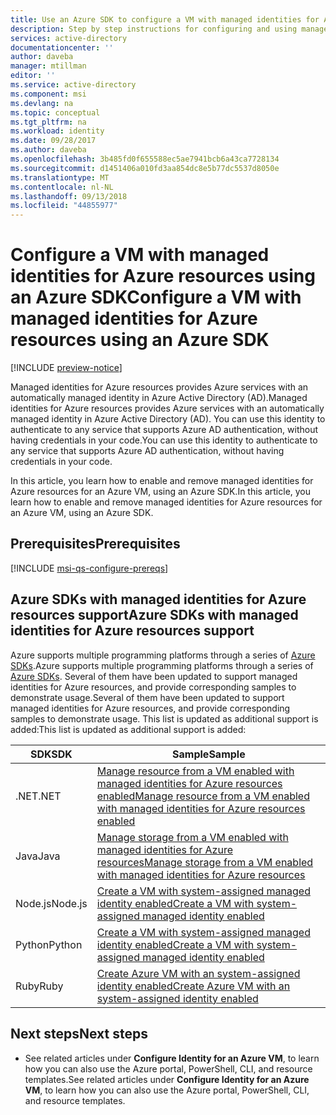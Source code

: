 ```yaml
---
title: Use an Azure SDK to configure a VM with managed identities for Azure resources
description: Step by step instructions for configuring and using managed identities for Azure resources on an Azure VM, using an Azure SDK.
services: active-directory
documentationcenter: ''
author: daveba
manager: mtillman
editor: ''
ms.service: active-directory
ms.component: msi
ms.devlang: na
ms.topic: conceptual
ms.tgt_pltfrm: na
ms.workload: identity
ms.date: 09/28/2017
ms.author: daveba
ms.openlocfilehash: 3b485fd0f655588ec5ae7941bcb6a43ca7728134
ms.sourcegitcommit: d1451406a010fd3aa854dc8e5b77dc5537d8050e
ms.translationtype: MT
ms.contentlocale: nl-NL
ms.lasthandoff: 09/13/2018
ms.locfileid: "44855977"
---
```

# <a name="configure-a-vm-with-managed-identities-for-azure-resources-using-an-azure-sdk"></a><span data-ttu-id="2f545-103">Configure a VM with managed identities for Azure resources using an Azure SDK</span><span class="sxs-lookup"><span data-stu-id="2f545-103">Configure a VM with managed identities for Azure resources using an Azure SDK</span></span>

[!INCLUDE [preview-notice](../../../includes/active-directory-msi-preview-notice.md)]

<span data-ttu-id="2f545-104">Managed identities for Azure resources provides Azure services with an automatically managed identity in Azure Active Directory (AD).</span><span class="sxs-lookup"><span data-stu-id="2f545-104">Managed identities for Azure resources provides Azure services with an automatically managed identity in Azure Active Directory (AD).</span></span> <span data-ttu-id="2f545-105">You can use this identity to authenticate to any service that supports Azure AD authentication, without having credentials in your code.</span><span class="sxs-lookup"><span data-stu-id="2f545-105">You can use this identity to authenticate to any service that supports Azure AD authentication, without having credentials in your code.</span></span> 

<span data-ttu-id="2f545-106">In this article, you learn how to enable and remove managed identities for Azure resources for an Azure VM, using an Azure SDK.</span><span class="sxs-lookup"><span data-stu-id="2f545-106">In this article, you learn how to enable and remove managed identities for Azure resources for an Azure VM, using an Azure SDK.</span></span>

## <a name="prerequisites"></a><span data-ttu-id="2f545-107">Prerequisites</span><span class="sxs-lookup"><span data-stu-id="2f545-107">Prerequisites</span></span>

[!INCLUDE [msi-qs-configure-prereqs](../../../includes/active-directory-msi-qs-configure-prereqs.md)]

## <a name="azure-sdks-with-managed-identities-for-azure-resources-support"></a><span data-ttu-id="2f545-108">Azure SDKs with managed identities for Azure resources support</span><span class="sxs-lookup"><span data-stu-id="2f545-108">Azure SDKs with managed identities for Azure resources support</span></span> 

<span data-ttu-id="2f545-109">Azure supports multiple programming platforms through a series of [Azure SDKs](https://azure.microsoft.com/downloads).</span><span class="sxs-lookup"><span data-stu-id="2f545-109">Azure supports multiple programming platforms through a series of [Azure SDKs](https://azure.microsoft.com/downloads).</span></span> <span data-ttu-id="2f545-110">Several of them have been updated to support managed identities for Azure resources, and provide corresponding samples to demonstrate usage.</span><span class="sxs-lookup"><span data-stu-id="2f545-110">Several of them have been updated to support managed identities for Azure resources, and provide corresponding samples to demonstrate usage.</span></span> <span data-ttu-id="2f545-111">This list is updated as additional support is added:</span><span class="sxs-lookup"><span data-stu-id="2f545-111">This list is updated as additional support is added:</span></span>

| <span data-ttu-id="2f545-112">SDK</span><span class="sxs-lookup"><span data-stu-id="2f545-112">SDK</span></span> | <span data-ttu-id="2f545-113">Sample</span><span class="sxs-lookup"><span data-stu-id="2f545-113">Sample</span></span> |
| --- | ------ | 
| <span data-ttu-id="2f545-114">.NET</span><span class="sxs-lookup"><span data-stu-id="2f545-114">.NET</span></span>   | [<span data-ttu-id="2f545-115">Manage resource from a VM enabled with managed identities for Azure resources enabled</span><span class="sxs-lookup"><span data-stu-id="2f545-115">Manage resource from a VM enabled with managed identities for Azure resources enabled</span></span>](https://azure.microsoft.com/resources/samples/aad-dotnet-manage-resources-from-vm-with-msi/) |
| <span data-ttu-id="2f545-116">Java</span><span class="sxs-lookup"><span data-stu-id="2f545-116">Java</span></span>   | [<span data-ttu-id="2f545-117">Manage storage from a VM enabled with managed identities for Azure resources</span><span class="sxs-lookup"><span data-stu-id="2f545-117">Manage storage from a VM enabled with managed identities for Azure resources</span></span>](https://azure.microsoft.com/resources/samples/compute-java-manage-resources-from-vm-with-msi-in-aad-group/)|
| <span data-ttu-id="2f545-118">Node.js</span><span class="sxs-lookup"><span data-stu-id="2f545-118">Node.js</span></span>| [<span data-ttu-id="2f545-119">Create a VM with system-assigned managed identity enabled</span><span class="sxs-lookup"><span data-stu-id="2f545-119">Create a VM with system-assigned managed identity enabled</span></span>](https://azure.microsoft.com/resources/samples/compute-node-msi-vm/) |
| <span data-ttu-id="2f545-120">Python</span><span class="sxs-lookup"><span data-stu-id="2f545-120">Python</span></span> | [<span data-ttu-id="2f545-121">Create a VM with system-assigned managed identity enabled</span><span class="sxs-lookup"><span data-stu-id="2f545-121">Create a VM with system-assigned managed identity enabled</span></span>](https://azure.microsoft.com/resources/samples/compute-python-msi-vm/) |
| <span data-ttu-id="2f545-122">Ruby</span><span class="sxs-lookup"><span data-stu-id="2f545-122">Ruby</span></span>   | [<span data-ttu-id="2f545-123">Create Azure VM with an system-assigned identity enabled</span><span class="sxs-lookup"><span data-stu-id="2f545-123">Create Azure VM with an system-assigned identity enabled</span></span>](https://azure.microsoft.com/resources/samples/compute-ruby-msi-vm/) |

## <a name="next-steps"></a><span data-ttu-id="2f545-124">Next steps</span><span class="sxs-lookup"><span data-stu-id="2f545-124">Next steps</span></span>

- <span data-ttu-id="2f545-125">See related articles under **Configure Identity for an Azure VM**, to learn how you can also use the Azure portal, PowerShell, CLI, and resource templates.</span><span class="sxs-lookup"><span data-stu-id="2f545-125">See related articles under **Configure Identity for an Azure VM**, to learn how you can also use the Azure portal, PowerShell, CLI, and resource templates.</span></span>
